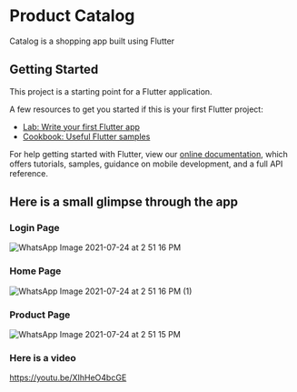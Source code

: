 # Product Catalog

Catalog is a shopping app built using Flutter

## Getting Started

This project is a starting point for a Flutter application.

A few resources to get you started if this is your first Flutter project:

- [Lab: Write your first Flutter app](https://flutter.dev/docs/get-started/codelab)
- [Cookbook: Useful Flutter samples](https://flutter.dev/docs/cookbook)

For help getting started with Flutter, view our
[online documentation](https://flutter.dev/docs), which offers tutorials,
samples, guidance on mobile development, and a full API reference.

## Here is a small glimpse through the app

### Login Page

![WhatsApp Image 2021-07-24 at 2 51 16 PM](https://user-images.githubusercontent.com/52239736/126870504-cf038f07-88b8-4377-a8f1-395755f7937d.jpeg)

### Home Page
![WhatsApp Image 2021-07-24 at 2 51 16 PM (1)](https://user-images.githubusercontent.com/52239736/126870506-b3197665-3d99-47cc-b160-5bedf9751e72.jpeg)

### Product Page

![WhatsApp Image 2021-07-24 at 2 51 15 PM](https://user-images.githubusercontent.com/52239736/126870602-8153d7b2-8347-4bd3-8bdb-250ebe32af22.jpeg)

### Here is a video
https://youtu.be/XIhHeO4bcGE
